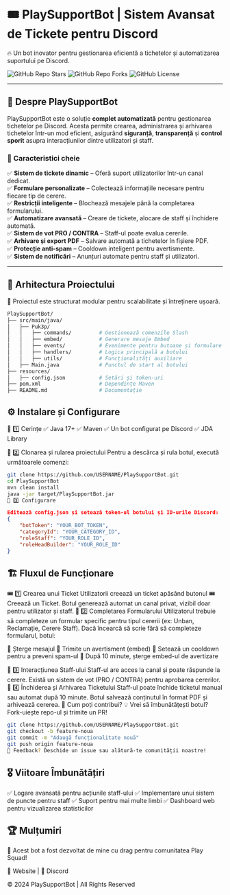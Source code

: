 # 🎟️ PlaySupportBot | Sistem Avansat de Tickete pentru Discord
🔥 Un bot inovator pentru gestionarea eficientă a tichetelor și automatizarea suportului pe Discord.

![GitHub Repo Stars](https://img.shields.io/github/stars/Puk3p/PlaySupportBot?style=for-the-badge)
![GitHub Repo Forks](https://img.shields.io/github/forks/Puk3p/PlaySupportBot?style=for-the-badge)
![GitHub License](https://img.shields.io/github/license/Puk3p/PlaySupportBot?style=for-the-badge)

---

## 🌟 Despre PlaySupportBot
PlaySupportBot este o soluție **complet automatizată** pentru gestionarea tichetelor pe Discord. Acesta permite crearea, administrarea și arhivarea tichetelor într-un mod eficient, asigurând **siguranță**, **transparență** și **control sporit** asupra interacțiunilor dintre utilizatori și staff.

### 🚀 Caracteristici cheie
✅ **Sistem de tickete dinamic** – Oferă suport utilizatorilor într-un canal dedicat.  
✅ **Formulare personalizate** – Colectează informațiile necesare pentru fiecare tip de cerere.  
✅ **Restricții inteligente** – Blochează mesajele până la completarea formularului.  
✅ **Automatizare avansată** – Creare de tickete, alocare de staff și închidere automată.  
✅ **Sistem de vot PRO / CONTRA** – Staff-ul poate evalua cererile.  
✅ **Arhivare și export PDF** – Salvare automată a tichetelor în fișiere PDF.  
✅ **Protecție anti-spam** – Cooldown inteligent pentru avertismente.  
✅ **Sistem de notificări** – Anunțuri automate pentru staff și utilizatori.  

---

## 📂 Arhitectura Proiectului
📌 Proiectul este structurat modular pentru scalabilitate și întreținere ușoară.

```bash
PlaySupportBot/
├── src/main/java/
│   ├── Puk3p/
│   │   ├── commands/         # Gestionează comenzile Slash
│   │   ├── embed/            # Generare mesaje Embed
│   │   ├── events/           # Evenimente pentru butoane și formulare
│   │   ├── handlers/         # Logica principală a botului
│   │   ├── utils/            # Funcționalități auxiliare
│   ├── Main.java             # Punctul de start al botului
├── resources/
│   ├── config.json           # Setări și token-uri
├── pom.xml                   # Dependințe Maven
├── README.md                 # Documentație
```

## ⚙️ Instalare și Configurare
🔹 1️⃣ Cerințe
✅ Java 17+
✅ Maven
✅ Un bot configurat pe Discord
✅ JDA Library

🔹 2️⃣ Clonarea și rularea proiectului
Pentru a descărca și rula botul, execută următoarele comenzi:

```sh
git clone https://github.com/USERNAME/PlaySupportBot.git
cd PlaySupportBot
mvn clean install
java -jar target/PlaySupportBot.jar
🔹 3️⃣ Configurare
```

```json
Editează config.json și setează token-ul botului și ID-urile Discord:
{
    "botToken": "YOUR_BOT_TOKEN",
    "categoryId": "YOUR_CATEGORY_ID",
    "roleStaff": "YOUR_ROLE_ID",
    "roleHeadBuilder": "YOUR_ROLE_ID"
}
```

## 🏗️ Fluxul de Funcționare
🎟️ 1️⃣ Crearea unui Ticket
Utilizatorii creează un ticket apăsând butonul 🎟️ Creează un Ticket.
Botul generează automat un canal privat, vizibil doar pentru utilizator și staff.
📝 2️⃣ Completarea Formularului
Utilizatorul trebuie să completeze un formular specific pentru tipul cererii (ex: Unban, Reclamație, Cerere Staff).
Dacă încearcă să scrie fără să completeze formularul, botul:

🔹 Șterge mesajul
🔹 Trimite un avertisment (embed)
🔹 Setează un cooldown pentru a preveni spam-ul
🔹 După 10 minute, șterge embed-ul de avertizare

👀 3️⃣ Interacțiunea Staff-ului
Staff-ul are acces la canal și poate răspunde la cerere.
Există un sistem de vot (PRO / CONTRA) pentru aprobarea cererilor.
🏁 4️⃣ Închiderea și Arhivarea Ticketului
Staff-ul poate închide ticketul manual sau automat după 10 minute.
Botul salvează conținutul în format PDF și arhivează cererea.
📌 Cum poți contribui?
💡 Vrei să îmbunătățești botul? Fork-uiește repo-ul și trimite un PR!

```sh
git clone https://github.com/USERNAME/PlaySupportBot.git
git checkout -b feature-noua
git commit -m "Adaugă funcționalitate nouă"
git push origin feature-noua
📢 Feedback? Deschide un issue sau alătură-te comunității noastre!
```

## 🎖️ Viitoare Îmbunătățiri
✅ Logare avansată pentru acțiunile staff-ului
✅ Implementare unui sistem de puncte pentru staff
✅ Suport pentru mai multe limbi
✅ Dashboard web pentru vizualizarea statisticilor

## 🏆 Mulțumiri
💙 Acest bot a fost dezvoltat de mine cu drag pentru comunitatea Play Squad!

🔗 Website | 💬 Discord

© 2024 PlaySupportBot | All Rights Reserved

